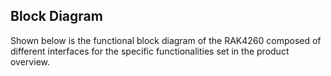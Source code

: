 ## Block Diagram

Shown below is the functional block diagram of the RAK4260 composed of different interfaces for the specific functionalities set in the product overview.

<rk-img
  src="/assets/images/datasheet/rak4260/block-diagram.png"
  width="100%"
  figure-number="4"
  caption="RAK4260 Interfaces"
/>